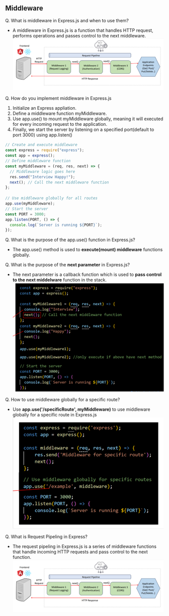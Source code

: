 ## Middleware
Q. What is middleware in Express.js and when to use them?
- A middleware in Express.js is a function that handles HTTP request, performs operations and passes control to the next middleware.\
![request](request.png)

Q. How do you implement middleware in Express.js
1. Initialize an Express appliation.
2. Define a middleware function myMiddleware.
3. Use app.use() to mount myMiddleware globally, meaning it will executed for every incoming request to the application.
4. Finally, we start the server by listening on a specified port(default to port 3000) using  app.listen()
```js
// Create and execute middleware
const express = require("express");
const app = express();
// Define middleware function
const myMiddleware = (req, res, next) => {
  // Middleware logic goes here
  res.send("Interview Happy!");
  next(); // Call the next middleware function 
};

// Use middleware globally for all routes
app.use(myMiddleware);
// Start the server
const PORT = 3000;
app.listen(PORT, () => {
  console.log(`Server is running ${PORT}`);
});
```
Q. What is the purpose of the app.use() function in Express.js?
- The app.use() method is used to <b>execute(mount) middleware</b> functions globally.

Q. What is the purpose of the <b> next parameter</b> in Express.js?
- The next parameter is a callback function which is used to <b>pass control to the next middelware</b> function in the stack.
![next](next.png)

Q. How to use middleware globally for a specific route?
- Use <b>app.use('/specificRoute', myMiddleware)</b> to use middleware globally for a specific route in Express.js
![routes](express-route.png)

Q. What is Request Pipeling in Express?
- The request pipeling in Express.js is a series of middleware functions that handle incoming HTTP requests and pass control to the next function.
![request](request.png)